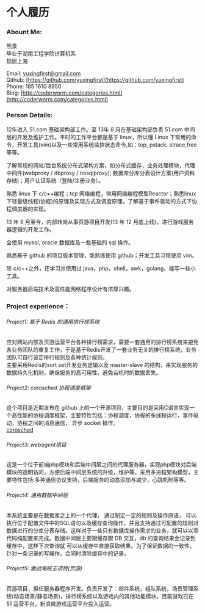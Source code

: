 个人履历
======

### Abount Me:
熊景   
毕业于湖南工程学院计算机系  
现居上海  

Email: yuxingfirst@gmail.com  
Github: [https://github.com/yuxingfirst](https://github.com/yuxingfirst)  
Phone: 185 1610 8950  
Blog: [http://coderworm.com/categories.html](http://coderworm.com/categories.html)  

### Person Details:
  12年进入 51.com 基础架构部工作。至 13年 8 月在基础架构部负责 51.com 中间层的开发及维护工作。平时的工作平台都是基于 linux，所以懂 Linux 下常用的命令，开发工具(vim)以及一些常用系统监控状态命令,如：top, pstack, strace,free 等等。   
  
  了解常规的网站/后台系统分布式架构方案，如分布式缓存，业务处理模块，代理中间件(webproxy / dbproxy / nosqlproxy); 数据库分库分表设计方案(用户资料存储)；用户认证系统（登陆/注册业务）。     
  
  熟悉 linux 下 c/c++编程；tcp 网络编程，常用网络编程模型Reactor；熟悉linux下轻量级线程(协程)的原理及实现方式及调度原理。了解基于事件驱动的方式下协程调度器的实现。    
  
  13 年 8 月至今，内部转岗从事页游项目开发(13 年 12 月底上线)，进行游戏服务器逻辑的开发工作。     
  
  会使用 mysql, oracle 数据库及一些基础的 sql 操作。    
  
  熟悉基于 github 的项目版本管理，能熟练使用 github；开发工具习惯使用 vim。    
  
  除 c/c++之外，还学习并使用过 java，php，shell，awk，golang，能写一些小工具。    
  
  对服务器后端技术及高性能网络程序设计有浓厚兴趣。  
 
### Project experience：
###### Project1: 基于 Redis 的通用排行榜系统
应对网站内部及页游运营平台各种排行榜需求，需要一套通用的排行榜系统来避免各业务团队的重复工作，于是基于Redis开发了一套业务无关的排行榜系统，业务团队可自行设定排行规则及各种统计规则。  
主要采用Redis的sort set开发业务逻辑以及 master-slave 的结构，来实现服务的数据持久化机制，确保服务的高可用性，避免宕机时的数据丢失。

###### Project2: corosched 协程调度框架
这个项目是近期发布在 github 上的一个开源项目，主要目的是采用C语言实现一个高性能的协程调度框架，主要特性包括：协程调度，协程的多线程运行，事件驱动，协程之间的消息通信， 异步 socket 操作。    
[corosched](https://github.com/yuxingfirst/corosched)

###### Project3: webagent项目
这是一个位于前端php模块和后端中间层之间的代理服务器，实现php模块对后端模块的透明访问，方便后端中间层系统的升级，维护等。采用多进程架构模型，主要特性包括:多种通信协议支持，后端服务的动态添加与减少，心跳机制等等。  

###### Project4: 通用数据中间层
本系统主要是在数据库之上的一个代理， 通过制定一定的规则及操作原语， 可以执行位于配置文件中的SQL语句以及缓存查询操作，并且支持通过可配置的规则对数据进行的分库分表存储。这样对于一些只有数据库操作需求的业务，就可以以零代码纯配置来完成。数据中间层主要跟缓存跟 DB 交互，db 的查询结果会记录到缓存中，这样下次查询就
可以从缓存中直接获取结果。为了保证数据的一致性，针对一条记录的写操作，会同时清除缓存中的记录。  

###### Project5: 激战海贼王项目(页游)
页游项目，担任服务器程序开发。负责开发了：邮件系统，组队系统，场景管理系统(动态场景/静态场景)，排行榜系统以及游戏内的其他功能模块。目前游戏已在 51 运营平台，新浪微游戏运营平台投入运营。  
